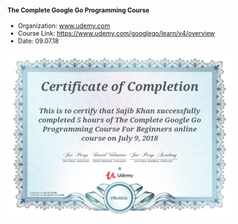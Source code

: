 #### The Complete Google Go Programming Course

- Organization: www.udemy.com
- Course Link: https://www.udemy.com/googlego/learn/v4/overview
- Date: 09.07.18

![](images/the-complete-google-go-programming-course.jpg)